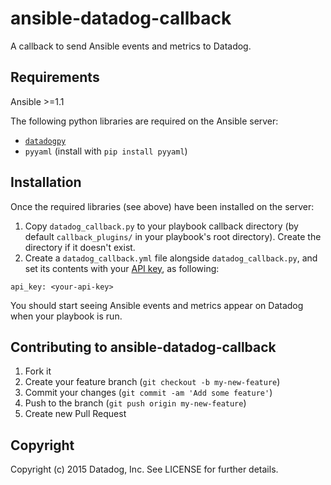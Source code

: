 # ansible-datadog-callback

A callback to send Ansible events and metrics to Datadog.

## Requirements

Ansible >=1.1

The following python libraries are required on the Ansible server:

- [`datadogpy`](https://github.com/DataDog/datadogpy/)
- `pyyaml` (install with `pip install pyyaml`)

## Installation

Once the required libraries (see above) have been installed on the server:

1. Copy `datadog_callback.py` to your playbook callback directory (by default
`callback_plugins/` in your playbook's root directory). Create the directory
if it doesn't exist.
2. Create a `datadog_callback.yml` file alongside `datadog_callback.py`,
and set its contents with your [API key](https://app.datadoghq.com/account/settings#api),
as following:

```
api_key: <your-api-key>
```

You should start seeing Ansible events and metrics appear on Datadog when your playbook is run.

## Contributing to ansible-datadog-callback

1. Fork it
2. Create your feature branch (`git checkout -b my-new-feature`)
3. Commit your changes (`git commit -am 'Add some feature'`)
4. Push to the branch (`git push origin my-new-feature`)
5. Create new Pull Request

## Copyright

Copyright (c) 2015 Datadog, Inc. See LICENSE for further details.
